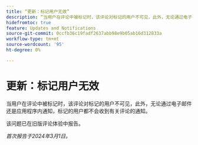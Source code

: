 ```yaml
---
title: “更新：标记用户无效”
description: “当用户在评论中被标记时，该评论对标记的用户不可见，此外，无论通过电子邮件还是应用程序内通知，标记的用户都不会收到有关评论的通知。”
hidefromtoc: true
feature: Updates and Notifications
source-git-commit: 0ccfb36c19fadf2637abb98e9b05ab16d312833a
workflow-type: tm+mt
source-wordcount: '95'
ht-degree: 0%

---
```



# 更新：标记用户无效

当用户在评论中被标记时，该评论对标记的用户不可见，此外，无论通过电子邮件还是应用程序内通知，标记的用户都不会收到有关评论的通知。

该问题已在旧版评论体验中报告。

_首次报告于2024年3月1日。_
